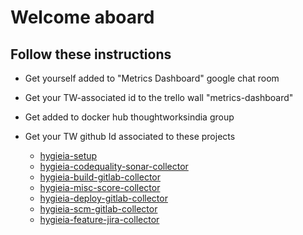 # Welcome aboard
## Follow these instructions 

-  Get yourself added to "Metrics Dashboard" google chat room
- Get your TW-associated id to the trello wall "metrics-dashboard"
- Get added to docker hub thoughtworksindia group

- Get your TW github Id associated to these projects
  - [hygieia-setup](https://github.com/kumarsi/hygieia-setup)
  - [hygieia-codequality-sonar-collector](https://github.com/kumarsi/hygieia-codequality-sonar-collector)
  - [hygieia-build-gitlab-collector](https://github.com/kumarsi/hygieia-build-gitlab-collector)
  - [hygieia-misc-score-collector](https://github.com/kumarsi/hygieia-misc-score-collector)
  - [hygieia-deploy-gitlab-collector](https://github.com/kumarsi/hygieia-deploy-gitlab-collector)
  - [hygieia-scm-gitlab-collector](https://github.com/kumarsi/hygieia-scm-gitlab-collector)
  - [hygieia-feature-jira-collector](https://github.com/kumarsi/hygieia-feature-jira-collector)
